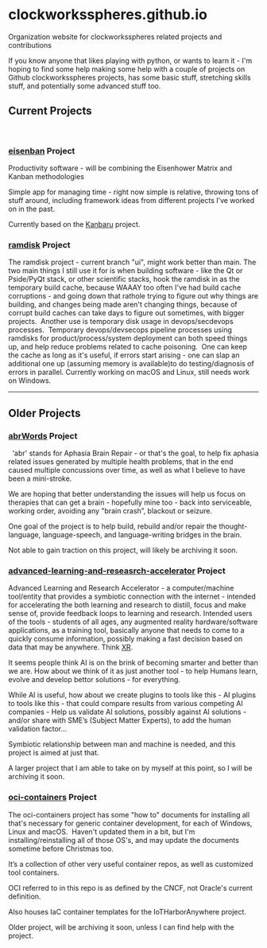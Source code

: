 # clockworksspheres.github.io
Organization website for clockworksspheres related projects and contributions

If you know anyone that likes playing with python, or wants to learn it - I'm hoping to find some help making some help with a couple of projects on Github clockworksspheres projects, has some basic stuff, stretching skills stuff, and potentially some advanced stuff too.

## Current Projects
 
### [eisenban](https://github.com/clockworksspheres/eisenban) Project

Productivity software - will be combining the Eisenhower Matrix and Kanban methodologies

Simple app for managing time - right now simple is relative, throwing tons of stuff around, including framework ideas from different projects I’ve worked on in the past.    

Currently based on the [Kanbaru](http://github.com/dulapahv/Kanbaru) project.

### [ramdisk](https://github.com/clockworksspheres/ramdisk) Project

The ramdisk project - current branch "ui", might work better than main.  The two main things I still use it for is when building software - like the Qt or Pside/PyQt stack, or other scientific stacks, hook the ramdisk in as the temporary build cache, because WAAAY too often I've had build cache corruptions - and going down that rathole trying to figure out why things are building, and changes being made aren't changing things, because of corrupt build caches can take days to figure out sometimes, with bigger projects.  Another use is temporary disk usage in devops/secdevops processes.  Temporary devops/devsecops pipeline processes using ramdisks for product/process/system deployment can both speed things up, and help reduce problems related to cache poisoning.  One can keep the cache as long as it's useful, if errors start arising - one can slap an additional one up (assuming memory is available)to do testing/diagnosis of errors in parallel.  Currently working on macOS and Linux, still needs work on Windows.

-----

## Older Projects

### [abrWords](https://github.com/clockworksspheres/abrWords) Project
 
'abr' stands for Aphasia Brain Repair - or that's the goal, to help fix aphasia related issues generated by multiple health problems, that in the end caused multiple concussions over time, as well as what I believe to have been a mini-stroke.

We are hoping that better understanding the issues will help us focus on therapies that can get a brain - hopefully mine too - back into serviceable, working order, avoiding any "brain crash”, blackout or seizure.

One goal of the project is to help build, rebuild and/or repair the thought-language, language-speech, and language-writing bridges in the brain.

Not able to gain traction on this project, will likely be archiving it soon.


### [advanced-learning-and-reseasrch-accelerator](https://github.com/clockworksspheres/advanced-learning-and-reseasrch-accelerator) Project

Advanced Learning and Research Accelerator - a computer/machine tool/entity that provides a symbiotic connection with the internet - intended for accelerating the both learning and research to distill, focus and make sense of, provide feedback loops to learning and research.  Intended users of the tools - students of all ages, any augmented reality hardware/software applications, as a training tool, basically anyone that needs to come to a quickly consume information, possibly making a fast decision based on data that may be anywhere.  Think [XR](https://www.arm.com/blogs/blueprint/xr-ar-vr-mr-difference).

It seems people think AI is on the brink of becoming smarter and better than we are.  How about we think of it as just another tool - to help Humans learn, evolve and develop bettor solutions - for everything.

While AI is useful, how about we create plugins to tools like this - AI plugins to tools like this - that could compare results from various competing AI companies - Help us validate AI solutions, possibly against AI solutions - and/or share with SME’s (Subject Matter Experts), to add the human validation factor… 

Symbiotic relationship between man and machine is needed, and this project is aimed at just that.

A larger project that I am able to take on by myself at this point, so I will be archiving it soon.


### [oci-containers](https://github.com/clockworksspheres/oci-containers) Project

The oci-containers project has some "how to" documents for installing all that's necessary for generic container development, for each of Windows, Linux and macOS.  Haven't updated them in a bit, but I'm installing/reinstalling all of those OS's, and may update the documents sometime before Christmas too.

It’s a collection of other very useful container repos, as well as customized tool containers.

OCI referred to in this repo is as defined by the CNCF, not Oracle's current definition.

Also houses IaC container templates for the IoTHarborAnywhere project.

Older project, will be archiving it soon, unless I can find help with the project.

